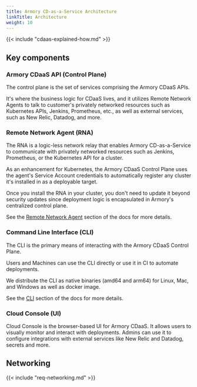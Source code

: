 ```yaml
---
title: Armory CD-as-a-Service Architecture
linkTitle: Architecture
weight: 10
---
```


{{< include "cdaas-explained-how.md" >}}

## Key components

### Armory CDaaS API (Control Plane)
The control plane is the set of services comprising the Armory CDaaS APIs.

It's where the business logic for CDaaS lives, and it utilizes Remote Network Agents to talk to customer's privately networked resources such as Kubernetes APIs, Jenkins, Prometheus, etc., as well as external services, such as New Relic, Datadog, and more.

### Remote Network Agent (RNA)

The RNA is a logic-less network relay that enables Armory CD-as-a-Service to communicate with privately networked resources such as Jenkins, Prometheus, or the Kubernetes API for a cluster.

As an enhancement for Kubernetes, the Armory CDaaS Control Plane uses the agent's Service Account credentials to automatically register any cluster it's installed in as a deployable target.

Once you install the RNA in your cluster, you don't need to update it beyond security updates since deployment logic is encapsulated in Armory's centralized control plane.

See the [Remote Network Agent](/remote-network-agent/overview) section of the docs for more details.


### Command Line Interface (CLI)

The CLI is the primary means of interacting with the Armory CDaaS Control Plane.

Users and Machines can use the CLI directly or use it in CI to automate deployments.

We distribute the CLI as native binaries (amd64 and arm64) for Linux, Mac, and Windows as well as docker image.

See the [CLI](/cli) section of the docs for more details.

### Cloud Console (UI)

Cloud Console is the browser-based UI for Armory CDaaS. It allows users to visually monitor and interact with deployments. Admins can use it to configure integrations with external services like New Relic and Datadog, secrets and more. 

## Networking

{{< include "req-networking.md" >}}
